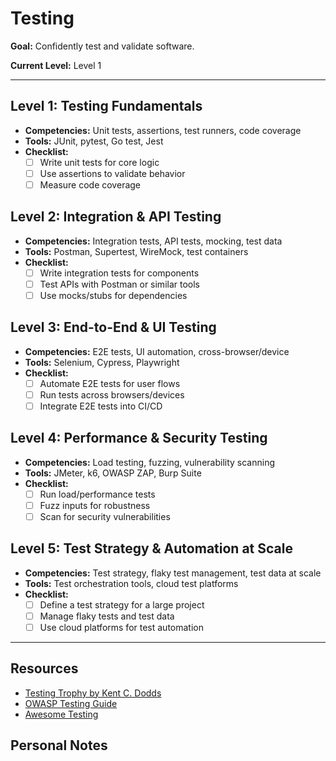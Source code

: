 # Testing

**Goal:** Confidently test and validate software.

**Current Level:** Level 1

---

## Level 1: Testing Fundamentals
- **Competencies:** Unit tests, assertions, test runners, code coverage
- **Tools:** JUnit, pytest, Go test, Jest
- **Checklist:**
  - [ ] Write unit tests for core logic
  - [ ] Use assertions to validate behavior
  - [ ] Measure code coverage

## Level 2: Integration & API Testing
- **Competencies:** Integration tests, API tests, mocking, test data
- **Tools:** Postman, Supertest, WireMock, test containers
- **Checklist:**
  - [ ] Write integration tests for components
  - [ ] Test APIs with Postman or similar tools
  - [ ] Use mocks/stubs for dependencies

## Level 3: End-to-End & UI Testing
- **Competencies:** E2E tests, UI automation, cross-browser/device
- **Tools:** Selenium, Cypress, Playwright
- **Checklist:**
  - [ ] Automate E2E tests for user flows
  - [ ] Run tests across browsers/devices
  - [ ] Integrate E2E tests into CI/CD

## Level 4: Performance & Security Testing
- **Competencies:** Load testing, fuzzing, vulnerability scanning
- **Tools:** JMeter, k6, OWASP ZAP, Burp Suite
- **Checklist:**
  - [ ] Run load/performance tests
  - [ ] Fuzz inputs for robustness
  - [ ] Scan for security vulnerabilities

## Level 5: Test Strategy & Automation at Scale
- **Competencies:** Test strategy, flaky test management, test data at scale
- **Tools:** Test orchestration tools, cloud test platforms
- **Checklist:**
  - [ ] Define a test strategy for a large project
  - [ ] Manage flaky tests and test data
  - [ ] Use cloud platforms for test automation

---

## Resources
- [Testing Trophy by Kent C. Dodds](https://kentcdodds.com/blog/the-testing-trophy)
- [OWASP Testing Guide](https://owasp.org/www-project-web-security-testing-guide/)
- [Awesome Testing](https://github.com/TheJambo/awesome-testing)

## Personal Notes